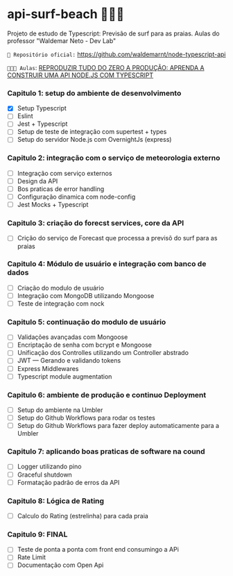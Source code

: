 # api-surf-beach 🏄🏻‍♂️
Projeto de estudo de Typescript: Previsão de surf para as praias. Aulas do professor "Waldemar Neto - Dev Lab"

`💼 Repositório oficial:` https://github.com/waldemarnt/node-typescript-api

`👨🏻‍🏫 Aulas`: [REPRODUZIR TUDO DO ZERO A PRODUÇÃO: APRENDA A CONSTRUIR UMA API NODE.JS COM TYPESCRIPT]

### Capitulo 1: setup do ambiente de desenvolvimento

- [x] Setup Typescript
- [ ] Eslint
- [ ] Jest + Typescript
- [ ] Setup de teste de integração com supertest + types
- [ ] Setup do servidor Node.js com OvernightJs (express)

### Capitulo 2: integração com o serviço de meteorologia externo

- [ ] Integração com serviço externos
- [ ] Design da API
- [ ] Bos praticas de error handling
- [ ] Configuração dinamica com node-config
- [ ] Jest Mocks + Typescript

### Capitulo 3: criação do forecst services, core da API

- [ ] Crição do serviço de Forecast que processa a previsõ do surf para as praias

### Capitulo 4: Módulo de usuário e integração com banco de dados

- [ ] Criação do modulo de usuário
- [ ] Integração com MongoDB utilizando Mongoose
- [ ] Teste de integração com nock

### Capitulo 5: continuação do modulo de usuário

- [ ] Validações avançadas com Mongoose
- [ ] Encriptação de senha com bcrypt e Mongoose
- [ ] Unificação dos Controlles utilizando um Controller abstrado
- [ ] JWT — Gerando e validando tokens
- [ ] Express Middlewares
- [ ] Typescript module augmentation

### Capitulo 6: ambiente de produção e continuo Deployment

- [ ] Setup do ambiente na Umbler
- [ ] Setup do Github Workflows para rodar os testes
- [ ] Setup do Github Workflows para fazer deploy automaticamente para a Umbler

### Capitulo 7: aplicando boas praticas de software na cound

- [ ] Logger utilizando pino
- [ ] Graceful shutdown
- [ ] Formatação padrão de erros da API

### Capitulo 8:  Lógica de Rating

- [ ] Calculo do Rating (estrelinha) para cada praia

### Capitulo 9:  FINAL

- [ ] Teste de ponta a ponta com front end consumingo a APi
- [ ] Rate Limit
- [ ] Documentação com Open Api

[REPRODUZIR TUDO DO ZERO A PRODUÇÃO: APRENDA A CONSTRUIR UMA API NODE.JS COM TYPESCRIPT]:<https://www.youtube.com/playlist?list=PLz_YTBuxtxt6_Zf1h-qzNsvVt46H8ziKh>

